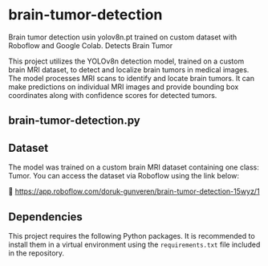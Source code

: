 # brain-tumor-detection
Brain tumor detection usin yolov8n.pt trained on custom dataset with Roboflow and Google Colab. Detects Brain Tumor

This project utilizes the YOLOv8n detection model, trained on a custom brain MRI dataset, to detect and localize brain tumors in medical images. The model processes MRI scans to identify and locate brain tumors. It can make predictions on individual MRI images and provide bounding box coordinates along with confidence scores for detected tumors.


## brain-tumor-detection.py


## Dataset

The model was trained on a custom brain MRI dataset containing one class: Tumor.
You can access the dataset via Roboflow using the link below:

🔗 https://app.roboflow.com/doruk-gunveren/brain-tumor-detection-15wyz/1



## Dependencies

This project requires the following Python packages. It is recommended to install them in a virtual environment using the `requirements.txt` file included in the repository.
